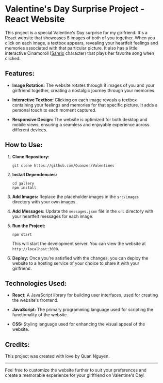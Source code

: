 # Valentine's Day Surprise Project - React Website

This project is a special Valentine's Day surprise for my girlfriend. It's a React website that showcases 8 images of both of you together. When you click on each image, a textbox appears, revealing your heartfelt feelings and memories associated with that particular picture. It also has a little interactive Cinamoroll ([Sanrio](https://www.sanrio.com/)
 character) that plays her favorite song when clicked.

## Features:

- **Image Rotation:** The website rotates through 8 images of you and your girlfriend together, creating a nostalgic journey through your memories.
  
- **Interactive Textbox:** Clicking on each image reveals a textbox containing your feelings and memories for that specific picture. It adds a personal touch to each moment captured.

- **Responsive Design:** The website is optimized for both desktop and mobile views, ensuring a seamless and enjoyable experience across different devices.

## How to Use:

1. **Clone Repository:**
   ```
   git clone https://github.com/Quanzer/Valentines
   ```

2. **Install Dependencies:**
   ```
   cd gallery
   npm install
   ```

3. **Add Images:**
   Replace the placeholder images in the `src/images` directory with your own images.

4. **Add Messages:**
   Update the `messages.json` file in the `src` directory with your heartfelt messages for each image.

5. **Run the Project:**
   ```
   npm start
   ```
   This will start the development server. You can view the website at `http://localhost:3000`.

6. **Deploy:**
   Once you're satisfied with the changes, you can deploy the website to a hosting service of your choice to share it with your girlfriend.

## Technologies Used:

- **React:** A JavaScript library for building user interfaces, used for creating the website's frontend.
  
- **JavaScript:** The primary programming language used for scripting the functionality of the website.

- **CSS:** Styling language used for enhancing the visual appeal of the website.

## Credits:

This project was created with love by Quan Nguyen.


---

Feel free to customize the website further to suit your preferences and create a memorable experience for your girlfriend on Valentine's Day!
